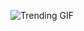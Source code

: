 ![Trending GIF](https://media3.giphy.com/media/v1.Y2lkPThiYjIxNzcyNjZ3bGZxOWdjcGNqMThmaWh0cXYxa3FyNDViMGs5dm15Mzl6N3E5bCZlcD12MV9naWZzX3NlYXJjaCZjdD1n/fryY00CO4xCz4uJuDQ/giphy.gif)
